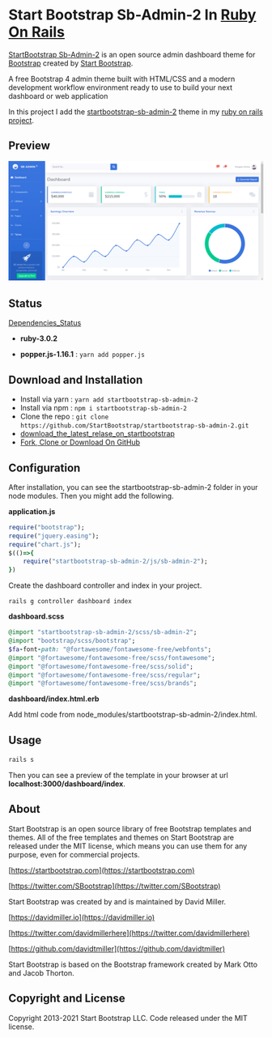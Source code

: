 # Start Bootstrap Sb-Admin-2 In [Ruby On Rails](https://rubyonrails.org/)

[StartBootstrap Sb-Admin-2](https://startbootstrap.com/theme/sb-admin-2) is an open source admin dashboard theme for [Bootstrap](https://getbootstrap.com/) created by [Start Bootstrap](https://startbootstrap.com/).

A free Bootstrap 4 admin theme built with HTML/CSS and a modern development workflow environment ready to use to build your next dashboard or web application

In this project I add the [startbootstrap-sb-admin-2](https://startbootstrap.com/theme/sb-admin-2) theme in my [ruby on rails project](https://rubyonrails.org/).

## Preview

![alt text](https://github.com/NyeinYadana/startbootstrap-sb-admin-2-in-RubyOnRails/blob/main/preview.png?raw=true)

## Status
[Dependencies_Status](https://david-dm.org/StartBootstrap/startbootstrap-sb-admin-2)

* **ruby-3.0.2**

* **popper.js-1.16.1** : ``` yarn add popper.js ```
 
## Download and Installation
* Install via yarn : ``` yarn add startbootstrap-sb-admin-2 ```
* Install via npm : ``` npm i startbootstrap-sb-admin-2 ```
* Clone the repo : ``` git clone https://github.com/StartBootstrap/startbootstrap-sb-admin-2.git ```
* [download_the_latest_relase_on_startbootstrap](https://startbootstrap.com/theme/sb-admin-2)
* [Fork, Clone or Download On GitHub](https://github.com/StartBootstrap/startbootstrap-sb-admin-2)

## Configuration
After installation, you can see the startbootstrap-sb-admin-2 folder in your node modules. Then you might add the following.

**application.js**
``` ruby
require("bootstrap");
require("jquery.easing");
require("chart.js");
$(()=>{
    require("startbootstrap-sb-admin-2/js/sb-admin-2");
}) 

```
Create the dashboard controller and index in your project.
``` rails
rails g controller dashboard index
```

**dashboard.scss**
``` ruby
@import "startbootstrap-sb-admin-2/scss/sb-admin-2";
@import "bootstrap/scss/bootstrap";
$fa-font-path: "@fortawesome/fontawesome-free/webfonts";
@import "@fortawesome/fontawesome-free/scss/fontawesome";
@import "@fortawesome/fontawesome-free/scss/solid";
@import "@fortawesome/fontawesome-free/scss/regular";
@import "@fortawesome/fontawesome-free/scss/brands";

```

**dashboard/index.html.erb**

Add html code from node_modules/startbootstrap-sb-admin-2/index.html. 

## Usage
``` ruby
rails s
```
Then you can see a preview of the template in your browser at url **localhost:3000/dashboard/index**.


## About 
Start Bootstrap is an open source library of free Bootstrap templates and themes. All of the free templates and themes on Start Bootstrap are released under the MIT license, which means you can use them for any purpose, even for commercial projects.

[https://startbootstrap.com](https://startbootstrap.com)

[https://twitter.com/SBootstrap](https://twitter.com/SBootstrap)

Start Bootstrap was created by and is maintained by David Miller.

[https://davidmiller.io](https://davidmiller.io)

[https://twitter.com/davidmillerhere](https://twitter.com/davidmillerhere)

[https://github.com/davidtmiller](https://github.com/davidtmiller)

Start Bootstrap is based on the Bootstrap framework created by Mark Otto and Jacob Thorton.

## Copyright and License
Copyright 2013-2021 Start Bootstrap LLC. Code released under the MIT license.

